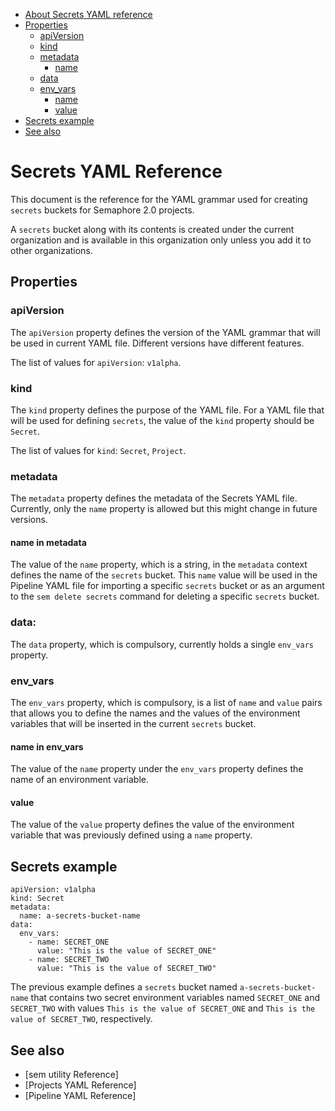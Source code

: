 * [About Secrets YAML reference](#secrets-yaml-reference)
* [Properties](#properties)
   * [apiVersion](#apiversion)
   * [kind](#kind)
   * [metadata](#metadata)
      * [name](#name-in-metadata)
   * [data](#data)
   * [env_vars](#env_vars)
      * [name](#name-in-env_vars)
      * [value](#value)
* [Secrets example](#secrets-example)
* [See also](#see-also)

# Secrets YAML Reference

This document is the reference for the YAML grammar used for creating `secrets`
buckets for Semaphore 2.0 projects.

A `secrets` bucket along with its contents is created under the current
organization and is available in this organization only unless you add it to
other organizations.

## Properties


### apiVersion

The `apiVersion` property defines the version of the YAML grammar that will be
used in current YAML file. Different versions have different features.

The list of values for `apiVersion`: `v1alpha`.

### kind

The `kind` property defines the purpose of the YAML file. For a YAML file that
will be used for defining `secrets`, the value of the `kind` property should
be `Secret`.

The list of values for `kind`: `Secret`, `Project`.

### metadata

The `metadata` property defines the metadata of the Secrets YAML file.
Currently, only the `name` property is allowed but this might change
in future versions.

#### name in metadata

The value of the `name` property, which is a string, in the `metadata` context
defines the name of the `secrets` bucket. This `name` value will be used in
the Pipeline YAML file for importing a specific `secrets` bucket or as an
argument to the `sem delete secrets` command for deleting a specific `secrets`
bucket.

### data:

The `data` property, which is compulsory, currently holds a single `env_vars`
property.

### env_vars

The `env_vars` property, which is compulsory, is a list of `name` and `value`
pairs that allows you to define the names and the values of the environment
variables that will be inserted in the current `secrets` bucket.

#### name in env_vars

The value of the `name` property under the `env_vars` property defines the
name of an environment variable.

#### value

The value of the `value` property defines the value of the environment variable
that was previously defined using a `name` property.

## Secrets example

    apiVersion: v1alpha
    kind: Secret
    metadata:
      name: a-secrets-bucket-name
    data:
      env_vars:
        - name: SECRET_ONE
          value: "This is the value of SECRET_ONE"
        - name: SECRET_TWO
          value: "This is the value of SECRET_TWO"

The previous example defines a `secrets` bucket named `a-secrets-bucket-name`
that contains two secret environment variables named `SECRET_ONE` and
`SECRET_TWO` with values `This is the value of SECRET_ONE` and
`This is the value of SECRET_TWO`, respectively.

## See also

* [sem utility Reference]
* [Projects YAML Reference]
* [Pipeline YAML Reference]
